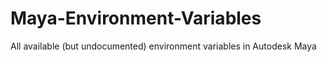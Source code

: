 # Maya-Environment-Variables
All available (but undocumented) environment variables in Autodesk Maya

